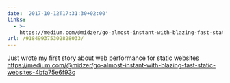 ```yaml
---
date: '2017-10-12T17:31:30+02:00'
links:
  - >-
    https://medium.com/@midzer/go-almost-instant-with-blazing-fast-static-websites-4bfa75e6f93c
url: /918499375302828033/
---
```

Just wrote my first story about web performance for static websites https://medium.com/@midzer/go-almost-instant-with-blazing-fast-static-websites-4bfa75e6f93c
